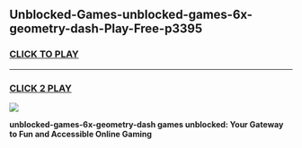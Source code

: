 
## Unblocked-Games-unblocked-games-6x-geometry-dash-Play-Free-p3395
<h3>
<a href="https://premium76.site?title=unblocked-games-6x-geometry-dash&ref=10A">CLICK TO PLAY</a></h3>
<hr>

<h3>
<a href="https://premium76.site?title=unblocked-games-6x-geometry-dash&ref=10A">CLICK 2 PLAY</a>
  
</h3>

<a href="https://premium76.site?title=unblocked-games-6x-geometry-dash&ref=10A"><img src="https://clearcache.store/games.png"></a>


**unblocked-games-6x-geometry-dash games unblocked: Your Gateway to Fun and Accessible Online Gaming**

